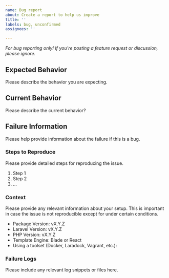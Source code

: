 ```yaml
---
name: Bug report
about: Create a report to help us improve
title: ''
labels: bug, unconfirmed
assignees: ''

---
```


*For bug reporting only! If you're posting a feature request or discussion, please ignore.*

## Expected Behavior

Please describe the behavior you are expecting.

## Current Behavior

Please describe the current behavior?

## Failure Information

Please help provide information about the failure if this is a bug.

### Steps to Reproduce

Please provide detailed steps for reproducing the issue.

1. Step 1
2. Step 2
3. ...

### Context

Please provide any relevant information about your setup. This is important in case the issue is not reproducible except for under certain conditions.

* Package Version: vX.Y.Z
* Laravel Version: vX.Y.Z
* PHP Version: vX.Y.Z
* Template Engine: Blade or React
* Using a toolset (Docker, Laradock, Vagrant, etc.):

### Failure Logs

Please include any relevant log snippets or files here.
